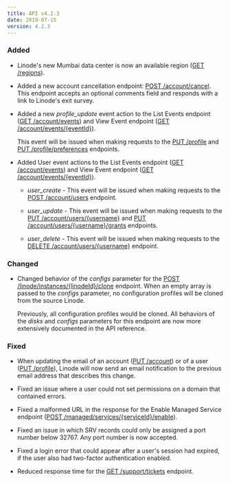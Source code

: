```yaml
---
title: API v4.2.3
date: 2019-07-15
version: 4.2.3
---
```


### Added

- Linode's new Mumbai data center is now an available region ([GET /regions](https://www.linode.com/docs/api/regions/#regions-list)).

- Added a new account cancellation endpoint: [POST /account/cancel](https://www.linode.com/docs/api/account/#account-cancel). This endpoint accepts an optional comments field and responds with a link to Linode's  exit survey.

- Added a new *profile\_update* event action to the List Events endpoint ([GET /account/events](https://www.linode.com/docs/api/account/#events-list)) and View Event endpoint ([GET /account/events/{eventId}](https://www.linode.com/docs/api/account/#event-view)).

    This event will be issued when making requests to the [PUT /profile](https://www.linode.com/docs/api/profile/#profile-update) and [PUT /profile/preferences](https://www.linode.com/docs/api/profile/#user-preferences-update) endpoints.

- Added User event actions to the List Events endpoint ([GET /account/events](https://www.linode.com/docs/api/account/#events-list)) and View Event endpoint ([GET /account/events/{eventId}](https://www.linode.com/docs/api/account/#event-view)).

    - *user\_create* - This event will be issued when making requests to the [POST /account/users](https://www.linode.com/docs/api/account/#user-create) endpoint.

    - *user\_update* - This event will be issued when making requests to the [PUT /account/users/{username}](https://www.linode.com/docs/api/account/#user-update) and [PUT /account/users/{username}/grants](https://www.linode.com/docs/api/account/#users-grants-update) endpoints.

    - *user\_delete* - This event will be issued when making requests to the [DELETE /account/users/{username}](https://www.linode.com/docs/api/account/#user-delete) endpoint.

### Changed

- Changed behavior of the *configs* parameter for the [POST /linode/instances/{linodeId}/clone](https://www.linode.com/docs/api/linode-instances/#linode-clone) endpoint. When an empty array is passed to the *configs* parameter, no configuration profiles will be cloned from the source Linode.

    Previously, all configuration profiles would be cloned. All behaviors of the *disks* and *configs* parameters for this endpoint are now more extensively documented in the API reference.

### Fixed

- When updating the email of an account ([PUT /account](https://www.linode.com/docs/api/account/#account-update)) or of a user ([PUT /profile](https://www.linode.com/docs/api/profile/#profile-update)), Linode will now send an email notification to the previous email address that describes this change.

- Fixed an issue where a user could not set permissions on a domain that contained errors.

- Fixed a malformed URL in the response for the Enable Managed Service endpoint ([POST /managed/services/{serviceId}/enable](https://www.linode.com/docs/api/managed/#managed-service-enable)).

- Fixed an issue in which SRV records could only be assigned a port number below 32767. Any port number is now accepted.

- Fixed a login error that could appear after a user's session had expired, if the user also had two-factor authentication enabled.

- Reduced response time for the [GET /support/tickets](https://www.linode.com/docs/api/support/#support-tickets-list) endpoint.
